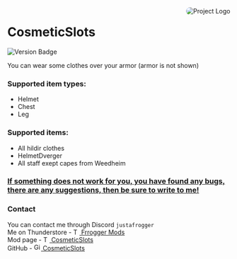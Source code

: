 <img src="https://gcdn.thunderstore.io/live/repository/icons/Frogger-CosmeticSlots-1.5.0.png.128x128_q95.png" align="right" alt="Project Logo" style="border-radius: 10px;">

# CosmeticSlots<br>

![Version Badge](https://img.shields.io/badge/version-0.0.0-green.svg)

You can wear some clothes over your armor (armor is not shown) <br>

### Supported item types:

- Helmet
- Chest
- Leg

### Supported items:

- All hildir clothes
- HelmetDverger
- All staff exept capes from Weedheim

### <ins>If something does not work for you, you have found any bugs, there are any suggestions, then be sure to write to me!</ins>

### Contact

You can contact me through Discord `justafrogger`<br>
Me on Thunderstore - <a href="https://valheim.thunderstore.io/package/Frogger/">
<img alt="Thunderstore Logo" src="https://gcdn.thunderstore.io/live/community/valheim/PNG_color_logo_only_1_transparent.png" width="14"/>
Frrogger Mods</a><br>
Mod page - <a href="https://valheim.thunderstore.io/package/Frogger/CosmeticSlots/">
<img alt="Thunderstore Logo" src="https://gcdn.thunderstore.io/live/community/valheim/PNG_color_logo_only_1_transparent.png" width="14"/>
CosmeticSlots</a><br>
GitHub - <a href="https://github.com/FroggerHH/CosmeticSlots">
<img alt="GitHub Logo" src="https://github.githubassets.com/assets/pinned-octocat-093da3e6fa40.svg" width="16"/>
CosmeticSlots</a><br>